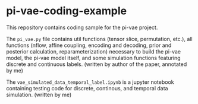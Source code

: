 # pi-vae-coding-example

This repository contains coding sample for the pi-vae project. 

The ``pi_vae.py`` file contains util functions (tensor slice, permutation, etc.), all functions (nflow, affine coupling, encoding and decoding, prior and posterior calculation, reparameterization) necessary to build the pi-vae model, the pi-vae model itself, and some simulation functions featuring discrete and continuous labels. (written by author of the paper, annotated by me)

The ``vae_simulated_data_temporal_label.ipynb`` is a jupyter notebook containing testing code for discrete, continous, and temporal data simulation. (written by me)
